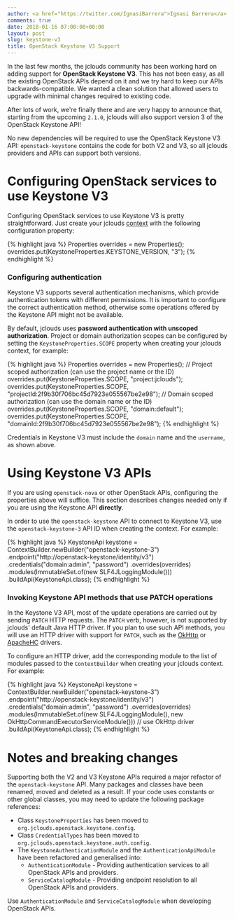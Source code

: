 ```yaml
---
author: <a href="https://twitter.com/IgnasiBarrera">Ignasi Barrera</a>
comments: true
date: 2018-01-16 07:00:00+00:00
layout: post
slug: keystone-v3
title: OpenStack Keystone V3 Support
---
```


In the last few months, the jclouds community has been working hard on adding support for **OpenStack Keystone V3**. This has not been easy, as all the existing OpenStack APIs depend on it and we try hard to keep our APIs backwards-compatible. We wanted a clean solution that allowed users to upgrade with minimal changes required to existing code.

After lots of work, we're finally there and are very happy to announce that, starting from the upcoming `2.1.0`, jclouds will also support version 3 of the OpenStack Keystone API!
<!--more-->

No new dependencies will be required to use the OpenStack Keystone V3 API: `openstack-keystone` contains the code for both V2 and V3, so all jclouds providers and APIs can support both versions.

# Configuring OpenStack services to use Keystone V3

Configuring OpenStack services to use Keystone V3 is pretty straightforward. Just create your jclouds [context](/start/concepts/) with the following configuration property:

{% highlight java %}
Properties overrides = new Properties();
overrides.put(KeystoneProperties.KEYSTONE_VERSION, "3");
{% endhighlight %}

### Configuring authentication

Keystone V3 supports several authentication mechanisms, which provide authentication tokens with different permissions. It is important to configure the correct authentication method, otherwise some operations offered by the Keystone API might not be available.

By default, jclouds uses **password authentication with unscoped authorization**. Project or domain authorization scopes can be configured by setting the `KeystoneProperties.SCOPE` property when creating your jclouds context, for example:

{% highlight java %}
Properties overrides = new Properties();
// Project scoped authorization (can use the project name or the ID)
overrides.put(KeystoneProperties.SCOPE, "project:jclouds");
overrides.put(KeystoneProperties.SCOPE, "projectId:2f9b30f706bc45d7923e055567be2e98");
// Domain scoped authorization (can use the domain name or the ID)
overrides.put(KeystoneProperties.SCOPE, "domain:default");
overrides.put(KeystoneProperties.SCOPE, "domainId:2f9b30f706bc45d7923e055567be2e98");
{% endhighlight %}

Credentials in Keystone V3 must include the `domain` name and the `username`, as shown above.

# Using Keystone V3 APIs

If you are using `openstack-nova` or other OpenStack APIs, configuring the properties above will suffice. This section describes changes needed only if you are using the Keystone API **directly**.

In order to use the `openstack-keystone` API to connect to Keystone V3, use the `openstack-keystone-3` API ID when creating the context. For example:

{% highlight java %}
KeystoneApi keystone = ContextBuilder.newBuilder("openstack-keystone-3")
   .endpoint("http://openstack-keystone/identity/v3")
   .credentials("domain:admin", "password")
   .overrides(overrides)
   .modules(ImmutableSet.of(new SLF4JLoggingModule()))
   .buildApi(KeystoneApi.class);
{% endhighlight %}

### Invoking Keystone API methods that use PATCH operations

In the Keystone V3 API, most of the update operations are carried out by sending `PATCH` HTTP requests. The `PATCH` verb, however, is not supported by jclouds' default Java HTTP driver. If you plan to use such API methods, you will use an HTTP driver with support for `PATCH`, such as the [OkHttp](https://github.com/jclouds/jclouds/tree/master/drivers/okhttp) or [ApacheHC](https://github.com/jclouds/jclouds/tree/master/drivers/apachehc) drivers.

To configure an HTTP driver, add the corresponding module to the list of modules passed to the `ContextBuilder` when creating your jclouds context. For example:

{% highlight java %}
KeystoneApi keystone = ContextBuilder.newBuilder("openstack-keystone-3")
   .endpoint("http://openstack-keystone/identity/v3")
   .credentials("domain:admin", "password")
   .overrides(overrides)
   .modules(ImmutableSet.of(new SLF4JLoggingModule(), new OkHttpCommandExecutorServiceModule())) // use OkHttp driver
   .buildApi(KeystoneApi.class);
{% endhighlight %}

# Notes and breaking changes

Supporting both the V2 and V3 Keystone APIs required a major refactor of the `openstack-keystone` API. Many packages and classes have been renamed, moved and deleted as a result. If your code uses constants or other global classes, you may need to update the following package references:

* Class `KeystoneProperties` has been moved to `org.jclouds.openstack.keystone.config`.
* Class `CredentialTypes` has been moved to `org.jclouds.openstack.keystone.auth.config`.
* The `KeystoneAuthenticationModule` and the `AuthenticationApiModule` have been refactored and generalised into:
  * `AuthenticationModule` - Providing authentication services to all OpenStack APIs and providers.
  * `ServiceCatalogModule` - Providing endpoint resolution to all OpenStack APIs and providers.

Use `AuthenticationModule` and `ServiceCatalogModule` when developing OpenStack APIs.

